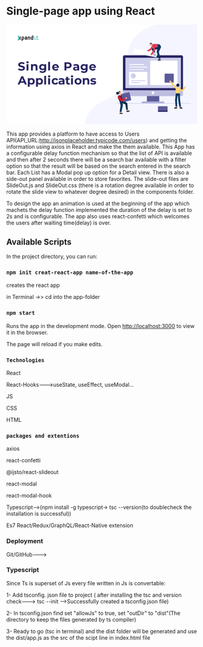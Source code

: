 # Single-page app using React

![alt text](images/fb_single_page_app.png)   

This app provides a platform to have access to Users API(API_URL:http://jsonplaceholder.typicode.com/users) and getting the information using axios in React and make the them available. This App has a configurable delay function mechanism so that the list of API is available and then after 2 seconds there will be a search bar available with a filter option so that the result will be based on the search entered in the search bar. Each List has a Modal pop up option for a Detail view. There is also a side-out panel available in order to store favorites. The slide-out files are SlideOut.js and SlideOut.css (there is a rotation degree available in order to rotate the slide view to whatever degree desired) in the components folder.

To design the app an animation is used at the beginning of the app which machets the delay function implemented the duration of the delay is set to 2s and is configurable. The app also uses react-confetti which welcomes the users after waiting time(delay) is over.




## Available Scripts

In the project directory, you can run:

### `npm init creat-react-app name-of-the-app`
creates the react app

in Terminal ->> cd into the app-folder

### `npm start`

Runs the app in the development mode.
Open [http://localhost:3000](http://localhost:3000) to view it in the browser.

The page will reload if you make edits.



### `Technologies`
 React
 
 React-Hooks--->useState, useEffect, useModal...

JS

CSS

HTML






### `packages and extentions`
axios

react-confetti

@ijsto/react-slideout

react-modal

react-modal-hook




Typescript-->(npm install -g typescript-> tsc --version(to doublecheck the installation is successful)) 



Es7 React/Redux/GraphQL/React-Native extension




### Deployment

Git/GitHub--->



### Typescript
Since Ts is superset of Js every file written in Js is convertable:

1- Add tsconfig. json file to project ( after installing the tsc and version check---> tsc --init -->Successfully created a tsconfig.json file)

2- In tsconfig.json find set "allowJs" to true, set "outDir" to "dist"(The directory to keep the files generated by ts compiler)

3- Ready to go (tsc in terminal) and the dist folder will be generated and use the dist/app.js as the src of the scipt line in index.html file 




